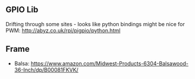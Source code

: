 


## GPIO Lib

Drifting through some sites - looks like python bindings might be nice for PWM: http://abyz.co.uk/rpi/pigpio/python.html


## Frame

- Balsa: https://www.amazon.com/Midwest-Products-6304-Balsawood-36-Inch/dp/B00081FKVK/
